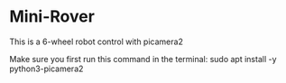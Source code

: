 # Mini-Rover
This is a 6-wheel robot control with picamera2

Make sure you first run this command in the terminal:
sudo apt install -y python3-picamera2
